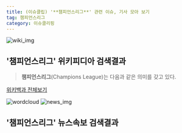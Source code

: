 ```yaml
---
title: (이슈클립) '**챔피언스리그**' 관련 이슈, 기사 모아 보기
tag: 챔피언스리그
category: 이슈클리핑
---
```

![wiki_img](https://user-images.githubusercontent.com/42597476/44503234-41136a80-a6d0-11e8-9071-6fc6418eafe4.png)
## **'**챔피언스리그**'** 위키피디아 검색결과
>**챔피언스리그**(Champions League)는 다음과 같은 의미를 갖고 있다.

<a href="https://ko.wikipedia.org/wiki/챔피언스리그" target="_blank">위키백과 전체보기</a>

![wordcloud](https://s3.ap-northeast-2.amazonaws.com/lyrics101-wordcloud/2018-09-19-1537299912.png)
![news_img](https://user-images.githubusercontent.com/42597476/44507050-1206f400-a6e4-11e8-8d98-7ffbfebb353f.png)
## **'**챔피언스리그**'** 뉴스속보 검색결과


